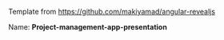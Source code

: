Template from
https://github.com/makiyamad/angular-revealjs

Name:
**Project-management-app-presentation**
